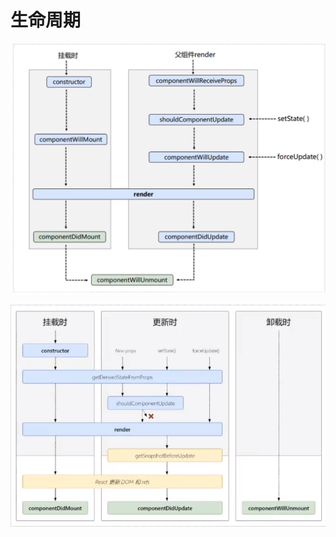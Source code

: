 # 生命周期

![](../../../.gitbook/assets/react-jiu-sheng-ming-zhou-qi-.png)

![](../../../.gitbook/assets/react-xin-sheng-ming-zhou-qi-.png)


